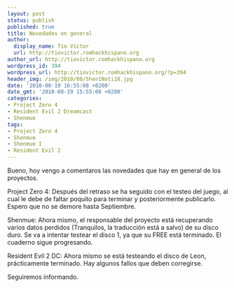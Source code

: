 ```yaml
---
layout: post
status: publish
published: true
title: Novedades en general
author:
  display_name: Tío Víctor
  url: http://tiovictor.romhackhispano.org
author_url: http://tiovictor.romhackhispano.org
wordpress_id: 394
wordpress_url: http://tiovictor.romhackhispano.org/?p=394
header_img: /img/2010/08/Shen1Noti18.jpg
date: '2010-08-19 16:55:08 +0200'
date_gmt: '2010-08-19 15:55:08 +0200'
categories:
- Project Zero 4
- Resident Evil 2 Dreamcast
- Shenmue
tags:
- Project Zero 4
- Shenmue
- Shenmue I
- Resident Evil 2
---
```

Bueno, hoy vengo a comentaros las novedades que hay en general de los proyectos.

Project Zero 4: Después del retraso se ha seguido con el testeo del juego, al cual le debe de faltar poquito para terminar y posteriormente publicarlo. Espero que no se demore hasta Septiembre.

Shenmue: Ahora mismo, el responsable del proyecto está recuperando varios datos perdidos (Tranquilos, la traducción está a salvo) de su disco duro. Se va a intentar testear el disco 1, ya que su FREE está terminado. El cuaderno sigue progresando.

Resident Evil 2 DC: Ahora mismo se está testeando el disco de Leon, prácticamente terminado. Hay algunos fallos que deben corregirse.

Seguiremos informando.
